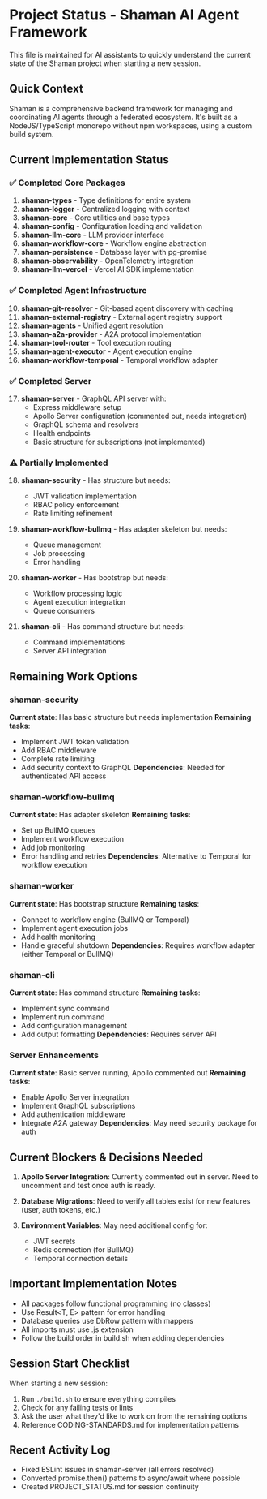 # Project Status - Shaman AI Agent Framework

This file is maintained for AI assistants to quickly understand the current state of the Shaman project when starting a new session.

## Quick Context
Shaman is a comprehensive backend framework for managing and coordinating AI agents through a federated ecosystem. It's built as a NodeJS/TypeScript monorepo without npm workspaces, using a custom build system.

## Current Implementation Status

### ✅ Completed Core Packages
1. **shaman-types** - Type definitions for entire system
2. **shaman-logger** - Centralized logging with context
3. **shaman-core** - Core utilities and base types
4. **shaman-config** - Configuration loading and validation
5. **shaman-llm-core** - LLM provider interface
6. **shaman-workflow-core** - Workflow engine abstraction
7. **shaman-persistence** - Database layer with pg-promise
8. **shaman-observability** - OpenTelemetry integration
9. **shaman-llm-vercel** - Vercel AI SDK implementation

### ✅ Completed Agent Infrastructure
10. **shaman-git-resolver** - Git-based agent discovery with caching
11. **shaman-external-registry** - External agent registry support
12. **shaman-agents** - Unified agent resolution
13. **shaman-a2a-provider** - A2A protocol implementation
14. **shaman-tool-router** - Tool execution routing
15. **shaman-agent-executor** - Agent execution engine
16. **shaman-workflow-temporal** - Temporal workflow adapter

### ✅ Completed Server
17. **shaman-server** - GraphQL API server with:
    - Express middleware setup
    - Apollo Server configuration (commented out, needs integration)
    - GraphQL schema and resolvers
    - Health endpoints
    - Basic structure for subscriptions (not implemented)

### ⚠️ Partially Implemented
18. **shaman-security** - Has structure but needs:
    - JWT validation implementation
    - RBAC policy enforcement
    - Rate limiting refinement
    
19. **shaman-workflow-bullmq** - Has adapter skeleton but needs:
    - Queue management
    - Job processing
    - Error handling

20. **shaman-worker** - Has bootstrap but needs:
    - Workflow processing logic
    - Agent execution integration
    - Queue consumers

21. **shaman-cli** - Has command structure but needs:
    - Command implementations
    - Server API integration

## Remaining Work Options

### shaman-security
**Current state**: Has basic structure but needs implementation
**Remaining tasks**:
- Implement JWT token validation
- Add RBAC middleware
- Complete rate limiting
- Add security context to GraphQL
**Dependencies**: Needed for authenticated API access

### shaman-workflow-bullmq
**Current state**: Has adapter skeleton
**Remaining tasks**:
- Set up BullMQ queues
- Implement workflow execution
- Add job monitoring
- Error handling and retries
**Dependencies**: Alternative to Temporal for workflow execution

### shaman-worker
**Current state**: Has bootstrap structure
**Remaining tasks**:
- Connect to workflow engine (BullMQ or Temporal)
- Implement agent execution jobs
- Add health monitoring
- Handle graceful shutdown
**Dependencies**: Requires workflow adapter (either Temporal or BullMQ)

### shaman-cli
**Current state**: Has command structure
**Remaining tasks**:
- Implement sync command
- Implement run command
- Add configuration management
- Add output formatting
**Dependencies**: Requires server API

### Server Enhancements
**Current state**: Basic server running, Apollo commented out
**Remaining tasks**:
- Enable Apollo Server integration
- Implement GraphQL subscriptions
- Add authentication middleware
- Integrate A2A gateway
**Dependencies**: May need security package for auth

## Current Blockers & Decisions Needed

1. **Apollo Server Integration**: Currently commented out in server. Need to uncomment and test once auth is ready.

2. **Database Migrations**: Need to verify all tables exist for new features (user, auth tokens, etc.)

3. **Environment Variables**: May need additional config for:
   - JWT secrets
   - Redis connection (for BullMQ)
   - Temporal connection details

## Important Implementation Notes

- All packages follow functional programming (no classes)
- Use Result<T, E> pattern for error handling
- Database queries use DbRow pattern with mappers
- All imports must use .js extension
- Follow the build order in build.sh when adding dependencies

## Session Start Checklist

When starting a new session:
1. Run `./build.sh` to ensure everything compiles
2. Check for any failing tests or lints
3. Ask the user what they'd like to work on from the remaining options
4. Reference CODING-STANDARDS.md for implementation patterns

## Recent Activity Log

- Fixed ESLint issues in shaman-server (all errors resolved)
- Converted promise.then() patterns to async/await where possible
- Created PROJECT_STATUS.md for session continuity